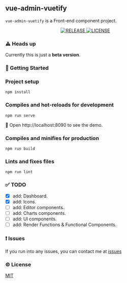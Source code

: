 ## vue-admin-vuetify
`vue-admin-vuetify` is a Front-end component project.

<p align="center">
  <a href="https://github.com/vasttian/vue-admin-vuetify/releases">
    <img src="https://img.shields.io/github/release/vasttian/vue-admin-vuetify/all.svg" alt="RELEASE">
  </a>
  <a href="https://github.com/vasttian/vue-admin-vuetify/blob/master/LICENSE">
    <img src="https://img.shields.io/github/license/mashape/apistatus.svg" alt="LICENSE">
  </a>
</p>

### :warning: Heads up

Currently this is just a **beta version**.

### :rocket: Getting Started
### Project setup
```
npm install
```

### Compiles and hot-reloads for development
```
npm run serve
```
:tada: Open http://localhost:8090 to see the demo.

### Compiles and minifies for production
```
npm run build
```

### Lints and fixes files
```
npm run lint
```

### :white_check_mark: TODO
- [x] add: Dashboard.
- [x] add: Icons.
- [ ] add: Editor components.
- [ ] add: Charts components.
- [ ] add: UI components.
- [ ] add: Render Functions & Functional Components.

### :exclamation: Issues

If you run into any issues, you can contact me at [issues](https://github.com/vasttian/vue-admin-vuetify/issues)

### :copyright: License

[MIT](http://opensource.org/licenses/MIT)
